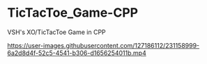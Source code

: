 # TicTacToe_Game-CPP
VSH's XO/TicTacToe Game in CPP


https://user-images.githubusercontent.com/127186112/231158999-6a2d8d4f-52c5-4541-b306-d1656254011b.mp4

